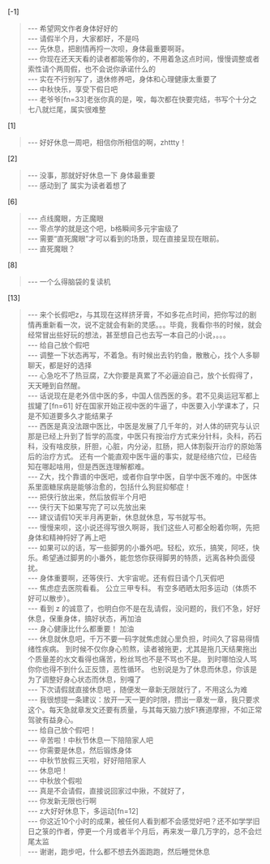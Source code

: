 
[-1] 
>--- 希望网文作者身体好好的<br>
>--- 请假半个月，大家都好，不是吗<br>
>--- 先休息，把剧情再捋一次呗，身体最重要啊哥。<br>
>--- 你现在还天天看的读者都能等你的，不用着急这点时间，慢慢调整或者索性请个两周假，也不会说你承诺什么的<br>
>--- 实在不行别写了，退休修养吧，身体和心理健康太重要了<br>
>--- 中秋快乐，享受下假日吧<br>
>--- 老爷爷[fn=33]老张你真的是，唉，每次都在快要完结，书写个十分之七八就烂尾，属实很难整<br>

[1] 
>--- 好好休息一周吧，相信你所相信的啊，zhttty！<br>

[2] 
>--- 没事，那就好好休息一下  身体最重要<br>
>--- 感动到了  属实为读者着想了<br>

[6] 
>--- 点线魔眼，方正魔眼<br>
>--- 零点学的就是这个吧，b格瞬间多元宇宙级了<br>
>--- 需要“直死魔眼”才可以看到的场景，现在直接呈现在眼前。<br>
>--- 直死魔眼？<br>

[8] 
>--- 一个么得脑袋的复读机<br>

[13] 
>--- 来个长假吧z，与其现在这样挤牙膏，不如多花点时间，把你写过的剧情再重新看一次，说不定就会有新的灵感。。。毕竟，我看你书的时候，就会经常冒出些好玩的想法，甚至想自己也去写一本自己的小说，。。。<br>
>--- 给自己放个假吧<br>
>--- 调整一下状态再写，不着急。有时候出去钓钓鱼，散散心，找个人多聊聊天，都是好的选择<br>
>--- 心急吃不了热豆腐，Z大你要是真累了不必逼迫自己，放个长假得了，天天睡到自然醒。<br>
>--- 话说现在是老外信中医的多，中国人信西医的多。君不见奥运冠军都上拔罐了[fn=61] 好在国家开始正视中医的牛逼了，中医要入小学课本了，只是不知道要多久才能结果子<br>
>--- 西医是真没法跟中医比，中医是发展了几千年的，对人体的研究与认识那是已经上升到了哲学的高度，中医只有按治疗方式来分针科，灸科，药石科，没有啥皮肤，肝胆，心脏，内分泌，肛肠，把人体割裂开治疗的原始落后的治疗方式。 还有一个能直观中医牛逼的事实，就是经络穴位，已经告知在哪起啥用，但是西医连理解都难。<br>
>--- Z大，找个靠谱的中医吧，或者你自学中医，自学中医不难的。中医体系里面糖尿病是能够治愈的，包括什么狗屁抑郁症！<br>
>--- 把侠行放出来，然后放假半个月吧<br>
>--- 侠行天下如果写完了可以先放出来<br>
>--- 建议请假10天半月再更新，休息就休息，写书就写书。<br>
>--- 慢慢来呗，这小说还得写很久啊哥，我们这些人可都全盼着你啊，先把身体和精神捋好了再上吧<br>
>--- 如果可以的话，写一些脚男的小番外吧。轻松，欢乐，搞笑，阿呸，快乐。希望通过脚男的小番外，能忽悠你获得脚男的特质，远离各种负面侵扰。<br>
>--- 身体重要啊，还等侠行、大宇宙呢。还有假日请个几天假吧<br>
>--- 焦虑症去医院看看。
公立三甲专科。
有空多晒晒太阳多运动（体质不好可以散步）。<br>
>--- 看到 z 的诚意了，也明白你不是在乱请假，没问题的，我们不急，好好休息，保重身体，搞好状态，再加油<br>
>--- 身心健康比什么都重要！ 加油<br>
>--- 休息就休息吧，千万不要一码字就焦虑就心里负担，时间久了容易得情绪性疾病。
到时候不仅你身心煎熬，读者被拖更，尤其是拖几天结果拖出个质量差的水文看得也痛苦，粉丝骂也不是不骂也不是。
到时哪怕没人骂你你也得不到什么正反馈，恶性循环。
也别说是为了休息而休息，你该是为了调整好身心状态而休息，别嘎了<br>
>--- 下次请假就直接休息吧 ，随便发一章新无限就行了，不用这么为难<br>
>--- 我很想提一条建议：放开一天一更的时限，攒出一章发一章，我只要求这个。每天急就章发文还要有质量，与其每天脑力放F1赛道摩擦，不如正常驾驶有益身心。<br>
>--- 给自己放个假吧！<br>
>--- 辛苦啦！中秋节休息一下陪陪家人吧<br>
>--- 你需要是休息，然后锻炼身体<br>
>--- 中秋节放假三天啦，好好陪陪家人<br>
>--- 休息吧！<br>
>--- 中秋放个假啦<br>
>--- 真是不会请假，直接说回家过中揪，不就好了，<br>
>--- 你发新无限也行啊<br>
>--- z大好好休息下，多运动[fn=12]<br>
>--- 你这近10个小时的成果，被任何人看到都不会感觉好吧？还不如学学旧日之箓的作者，停更一个月或者半个月后，再来发一章几万字的，总不会烂尾太监<br>
>--- 谢谢，跑步吧，什么都不想去外面跑跑，然后睡觉休息<br>
